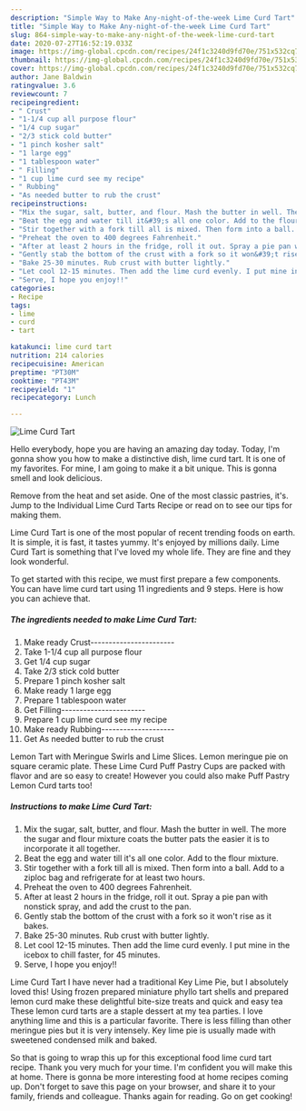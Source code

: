 ```yaml
---
description: "Simple Way to Make Any-night-of-the-week Lime Curd Tart"
title: "Simple Way to Make Any-night-of-the-week Lime Curd Tart"
slug: 864-simple-way-to-make-any-night-of-the-week-lime-curd-tart
date: 2020-07-27T16:52:19.033Z
image: https://img-global.cpcdn.com/recipes/24f1c3240d9fd70e/751x532cq70/lime-curd-tart-recipe-main-photo.jpg
thumbnail: https://img-global.cpcdn.com/recipes/24f1c3240d9fd70e/751x532cq70/lime-curd-tart-recipe-main-photo.jpg
cover: https://img-global.cpcdn.com/recipes/24f1c3240d9fd70e/751x532cq70/lime-curd-tart-recipe-main-photo.jpg
author: Jane Baldwin
ratingvalue: 3.6
reviewcount: 7
recipeingredient:
- " Crust"
- "1-1/4 cup all purpose flour"
- "1/4 cup sugar"
- "2/3 stick cold butter"
- "1 pinch kosher salt"
- "1 large egg"
- "1 tablespoon water"
- " Filling"
- "1 cup lime curd see my recipe"
- " Rubbing"
- "As needed butter to rub the crust"
recipeinstructions:
- "Mix the sugar, salt, butter, and flour. Mash the butter in well. The more the sugar and flour mixture coats the butter pats the easier it is to incorporate it all together."
- "Beat the egg and water till it&#39;s all one color. Add to the flour mixture."
- "Stir together with a fork till all is mixed. Then form into a ball. Add to a ziploc bag and refrigerate for at least two hours."
- "Preheat the oven to 400 degrees Fahrenheit."
- "After at least 2 hours in the fridge, roll it out. Spray a pie pan with nonstick spray, and add the crust to the pan."
- "Gently stab the bottom of the crust with a fork so it won&#39;t rise as it bakes."
- "Bake 25-30 minutes. Rub crust with butter lightly."
- "Let cool 12-15 minutes. Then add the lime curd evenly. I put mine in the icebox to chill faster, for 45 minutes."
- "Serve, I hope you enjoy!!"
categories:
- Recipe
tags:
- lime
- curd
- tart

katakunci: lime curd tart 
nutrition: 214 calories
recipecuisine: American
preptime: "PT30M"
cooktime: "PT43M"
recipeyield: "1"
recipecategory: Lunch

---
```



![Lime Curd Tart](https://img-global.cpcdn.com/recipes/24f1c3240d9fd70e/751x532cq70/lime-curd-tart-recipe-main-photo.jpg)

Hello everybody, hope you are having an amazing day today. Today, I'm gonna show you how to make a distinctive dish, lime curd tart. It is one of my favorites. For mine, I am going to make it a bit unique. This is gonna smell and look delicious.

Remove from the heat and set aside. One of the most classic pastries, it&#39;s. Jump to the Individual Lime Curd Tarts Recipe or read on to see our tips for making them.

Lime Curd Tart is one of the most popular of recent trending foods on earth. It is simple, it is fast, it tastes yummy. It's enjoyed by millions daily. Lime Curd Tart is something that I've loved my whole life. They are fine and they look wonderful.


To get started with this recipe, we must first prepare a few components. You can have lime curd tart using 11 ingredients and 9 steps. Here is how you can achieve that.

<!--inarticleads1-->

##### The ingredients needed to make Lime Curd Tart:

1. Make ready  Crust-----------------------
1. Take 1-1/4 cup all purpose flour
1. Get 1/4 cup sugar
1. Take 2/3 stick cold butter
1. Prepare 1 pinch kosher salt
1. Make ready 1 large egg
1. Prepare 1 tablespoon water
1. Get  Filling-----------------------
1. Prepare 1 cup lime curd see my recipe
1. Make ready  Rubbing--------------------
1. Get As needed butter to rub the crust


Lemon Tart with Meringue Swirls and Lime Slices. Lemon meringue pie on square ceramic plate. These Lime Curd Puff Pastry Cups are packed with flavor and are so easy to create! However you could also make Puff Pastry Lemon Curd tarts too! 

<!--inarticleads2-->

##### Instructions to make Lime Curd Tart:

1. Mix the sugar, salt, butter, and flour. Mash the butter in well. The more the sugar and flour mixture coats the butter pats the easier it is to incorporate it all together.
1. Beat the egg and water till it&#39;s all one color. Add to the flour mixture.
1. Stir together with a fork till all is mixed. Then form into a ball. Add to a ziploc bag and refrigerate for at least two hours.
1. Preheat the oven to 400 degrees Fahrenheit.
1. After at least 2 hours in the fridge, roll it out. Spray a pie pan with nonstick spray, and add the crust to the pan.
1. Gently stab the bottom of the crust with a fork so it won&#39;t rise as it bakes.
1. Bake 25-30 minutes. Rub crust with butter lightly.
1. Let cool 12-15 minutes. Then add the lime curd evenly. I put mine in the icebox to chill faster, for 45 minutes.
1. Serve, I hope you enjoy!!


Lime Curd Tart I have never had a traditional Key Lime Pie, but I absolutely loved this! Using frozen prepared miniature phyllo tart shells and prepared lemon curd make these delightful bite-size treats and quick and easy tea These lemon curd tarts are a staple dessert at my tea parties. I love anything lime and this is a particular favorite. There is less filling than other meringue pies but it is very intensely. Key lime pie is usually made with sweetened condensed milk and baked. 

So that is going to wrap this up for this exceptional food lime curd tart recipe. Thank you very much for your time. I'm confident you will make this at home. There is gonna be more interesting food at home recipes coming up. Don't forget to save this page on your browser, and share it to your family, friends and colleague. Thanks again for reading. Go on get cooking!
